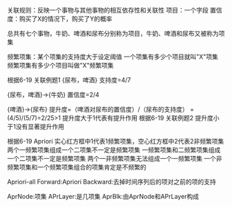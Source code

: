 关联规则：反映一个事物与其他事物的相互依存性和关联性
项目：一个字段
置信度：购买了X的情况下，购买了Y的概率

总共有七个事物，牛奶、啤酒和尿布分别称为项目，牛奶、啤酒和尿布又被称为项集

频繁项集：某个项集的支持度大于设定阈值
一个项集有多少个项目就叫"X"项集
频繁项集有多少个项目叫做"X"频繁项集

根据6-19 关联例题1
{尿布，啤酒}
支持度=4/7

{尿布，啤酒}->{牛奶}
置信度=2/4

{啤酒}->{尿布}
提升度=（啤酒对尿布的置信度）/（尿布的支持度）
     =(4/5)/(5/7)=2/25>1
提升度大于1代表有提升作用
根据6-19 关联例题2
提升度小于1没有显著提升作用

根据6-19 Apriori
实心红方框中1代表1频繁项集，空心红方框中2代表2非频繁项集
两个一频繁项集组成一个二项集不一定是频繁项集
一频繁项集和二频繁项集组成一个二项集不一定是频繁项集
两个一非频繁项集无法组成一个一频繁项集
一个非频繁项集和一个频繁项集组合的项集肯定是不频繁的

Apriori-all
Forward:Apriori
Backward:去掉时间序列后的项对之前的项的支持

AprNode:项集
APrLayer:是几项集
AprBlk:由AprNode和APrLayer构成